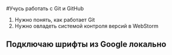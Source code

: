#Учусь работать с Git и GitHub
1. Нужно понять, как работает Git
2. Нужно овладеть системой контроля версий в WebStorm 

## Подключаю шрифты из Google локально